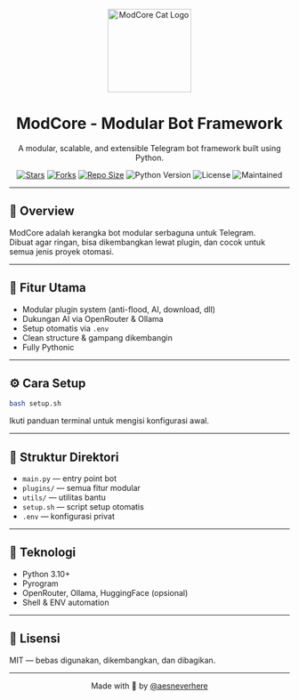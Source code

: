 <p align="center">
  <img src="https://github.com/images/mona-whisper.gif" alt="ModCore Cat Logo" width="150"/>
</p>

<h1 align="center">
  <b>ModCore - Modular Bot Framework</b>
</h1>

<p align="center">
  A modular, scalable, and extensible Telegram bot framework built using Python.
</p>

<p align="center">
  <a href="https://github.com/aeswnh/modcore"><img src="https://img.shields.io/github/stars/aeswnh/modcore?style=flat-square&color=yellow" alt="Stars"/></a>
  <a href="https://github.com/aeswnh/modcore/fork"><img src="https://img.shields.io/github/forks/aeswnh/modcore?style=flat-square&color=orange" alt="Forks"/></a>
  <a href="https://github.com/aeswnh/modcore"><img src="https://img.shields.io/github/repo-size/aeswnh/modcore?style=flat-square&color=green" alt="Repo Size"/></a>
  <img src="https://img.shields.io/badge/Python-3.10+-blue?style=flat-square" alt="Python Version"/>
  <img src="https://img.shields.io/badge/License-MIT-lightgrey?style=flat-square" alt="License"/>
  <img src="https://img.shields.io/badge/Maintained-Yes-brightgreen?style=flat-square" alt="Maintained"/>
</p>

---

## 🧠 Overview

ModCore adalah kerangka bot modular serbaguna untuk Telegram.  
Dibuat agar ringan, bisa dikembangkan lewat plugin, dan cocok untuk semua jenis proyek otomasi.

---

## 🚀 Fitur Utama

- Modular plugin system (anti-flood, AI, download, dll)
- Dukungan AI via OpenRouter & Ollama
- Setup otomatis via `.env`
- Clean structure & gampang dikembangin
- Fully Pythonic

---

## ⚙️ Cara Setup

```bash
bash setup.sh
```

Ikuti panduan terminal untuk mengisi konfigurasi awal.

---

## 📂 Struktur Direktori

- `main.py` — entry point bot
- `plugins/` — semua fitur modular
- `utils/` — utilitas bantu
- `setup.sh` — script setup otomatis
- `.env` — konfigurasi privat

---

## 🧪 Teknologi

- Python 3.10+
- Pyrogram
- OpenRouter, Ollama, HuggingFace (opsional)
- Shell & ENV automation

---

## 🪪 Lisensi

MIT — bebas digunakan, dikembangkan, dan dibagikan.

---

<p align="center">Made with 💖 by <a href="https://t.me/aesneverhere">@aesneverhere</a></p>